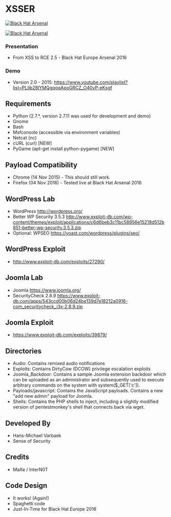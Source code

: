 XSSER
==========

<a href="https://www.blackhat.com/eu-15/arsenal.html"><img alt="Black Hat Arsenal" src="https://www.toolswatch.org/badges/arsenal/2015.svg" /></a>

<a href="https://www.blackhat.com/eu-16/arsenal.html"><img alt="Black Hat Arsenal" src="https://www.toolswatch.org/badges/arsenal/2016.svg" /></a>

### Presentation
* From XSS to RCE 2.5 - Black Hat Europe Arsenal 2016

### Demo
* Version 2.0 - 2015: https://www.youtube.com/playlist?list=PLIjb28IYMQgqqqApoGRCZ_O40vP-eKsgf

Requirements
------------
* Python (2.7.*, version 2.7.11 was used for development and demo)
* Gnome
* Bash
* Msfconsole (accessible via environment variables)
* Netcat (nc)
* cURL (curl) [NEW]
* PyGame (apt-get install python-pygame) [NEW]

Payload Compatibility
------------
* Chrome (14 Nov 2015) - This should still work.
* Firefox (04 Nov 2016) - Tested live at Black Hat Arsenal 2016

WordPress Lab
------------------
* WordPress http://wordpress.org/
* Better WP Security 3.5.3 http://www.exploit-db.com/wp-content/themes/exploit/applications/c6d6beb3c11bc58856e15218d512b851-better-wp-security.3.5.3.zip
* Optional: WPSEO https://yoast.com/wordpress/plugins/seo/

WordPress Exploit
------------------
* http://www.exploit-db.com/exploits/27290/

Joomla Lab
------------------
* Joomla https://www.joomla.org/
* SecurityCheck 2.8.9 https://www.exploit-db.com/apps/543ccd00b06d24be139d7e18212a0916-com_securitycheck_j3x-2.8.9.zip

Joomla Exploit
------------------
* https://www.exploit-db.com/exploits/39879/

Directories
------------
* Audio: Contains remixed audio notifications
* Exploits: Contains DirtyCow (DCOW) privilege escalation exploits
* Joomla_Backdoor: Contains a sample Joomla extension backdoor which can be uploaded as an administrator and subsequently used to execute arbitrary commands on the system with system($_GET['c']).
* Payloads/javascript: Contains the JavaScript payloads. Contains a new "add new admin" payload for Joomla.
* Shells: Contains the PHP shells to inject, including a slightly modified version of pentestmonkey's shell that connects back via wget.

Developed By
------------
* Hans-Michael Varbaek
* Sense of Security

Credits
------------
* MaXe / InterN0T

Code Design
-----------
* It works! (Again!)
* Spaghetti code
* Just-In-Time for Black Hat Europe 2016
